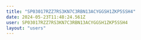 ```yaml
---
title: "SP03017RZZ7RS3KN7C3RBN13ACYGGSH1ZKP5SSH4"
date: 2024-05-23T11:48:24.561Z
user: SP03017RZZ7RS3KN7C3RBN13ACYGGSH1ZKP5SSH4
layout: "users"
---
```

    